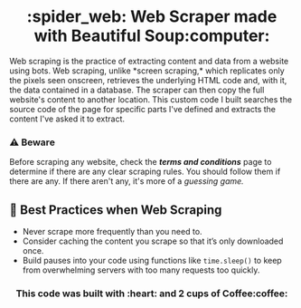 <h1 align="center">:spider_web: Web Scraper made with Beautiful Soup:computer:</h1>
Web scraping is the practice of extracting content and data from a website using bots. Web scraping, unlike *screen scraping,* which replicates only the pixels seen onscreen, retrieves the underlying HTML code and, with it, the data contained in a database. The scraper can then copy the full website's content to another location. This custom code I built searches the source code of the page for specific parts I've defined and extracts the content I've asked it to extract.

### :warning: Beware
Before scraping any website, check the **_terms and conditions_** page to determine if there are any clear scraping rules. You should follow them if there are any. If there aren't any, it's more of a _guessing game._

## :high_brightness: Best Practices when Web Scraping
- Never scrape more frequently than you need to.
- Consider caching the content you scrape so that it’s only downloaded once.
- Build pauses into your code using functions like `time.sleep()` to keep from overwhelming servers with too many requests too quickly.

<h3 align="center"> This code was built with :heart: and 2 cups of Coffee:coffee:</h3>
